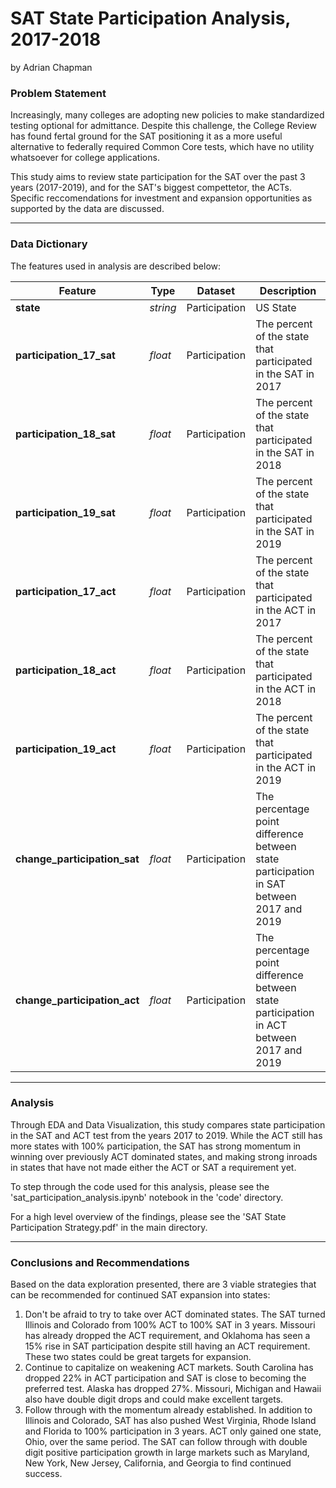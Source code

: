 # SAT State Participation Analysis, 2017-2018
by Adrian Chapman

### Problem Statement

Increasingly, many colleges are adopting new policies to make standardized testing optional for admittance.  Despite this challenge, the College Review has found fertal ground for the SAT positioning it as a more useful alternative to federally required Common Core tests, which have no utility whatsoever for college applications.

This study aims to review state participation for the SAT over the past 3 years (2017-2019), and for the SAT's biggest compettetor, the ACTs. Specific reccomendations for investment and expansion opportunities as supported by the data are discussed.  

--- 

### Data Dictionary

The features used in analysis are described below:

|Feature|Type|Dataset|Description|
|---|---|---|---|
|**state**|*string*|Participation|US State| 
|**participation_17_sat**|*float*|Participation|The percent of the state that participated in the SAT in 2017|
|**participation_18_sat**|*float*|Participation|The percent of the state that participated in the SAT in 2018|
|**participation_19_sat**|*float*|Participation|The percent of the state that participated in the SAT in 2019|
|**participation_17_act**|*float*|Participation|The percent of the state that participated in the ACT in 2017|
|**participation_18_act**|*float*|Participation|The percent of the state that participated in the ACT in 2018|
|**participation_19_act**|*float*|Participation|The percent of the state that participated in the ACT in 2019|
|**change_participation_sat**|*float*|Participation|The percentage point difference between state participation in SAT between 2017 and 2019|
|**change_participation_act**|*float*|Participation|The percentage point difference between state participation in ACT between 2017 and 2019|

---

### Analysis

Through EDA and Data Visualization, this study compares state participation in the SAT and ACT test from the years 2017 to 2019. While the ACT still has more states with 100% participation, the SAT has strong momentum in winning over previously ACT dominated states, and making strong inroads in states that have not made either the ACT or SAT a requirement yet.

To step through the code used for this analysis, please see the 'sat_participation_analysis.ipynb' notebook in the 'code' directory. 

For a high level overview of the findings, please see the 'SAT State Participation Strategy.pdf' in the main directory.


---

### Conclusions and Recommendations

Based on the data exploration presented, there are 3 viable strategies that can be recommended for continued SAT expansion into states:

1. Don't be afraid to try to take over ACT dominated states.  The SAT turned Illinois and Colorado from 100% ACT to 100% SAT in 3 years.  Missouri has already dropped the ACT requirement, and Oklahoma has seen a 15% rise in SAT participation despite still having an ACT requirement.  These two states could be great targets for expansion.
2. Continue to capitalize on weakening ACT markets.  South Carolina has dropped 22% in ACT participation and SAT is close to becoming the preferred test.  Alaska has dropped 27%.  Missouri, Michigan and Hawaii also have double digit drops and could make excellent targets.
3. Follow through with the momentum already established.  In addition to Illinois and Colorado, SAT has also pushed West Virginia, Rhode Island and Florida to 100% participation in 3 years.  ACT only gained one state, Ohio, over the same period. The SAT can follow through with double digit positive participation growth in large markets such as Maryland, New York, New Jersey, California, and Georgia to find continued success.

